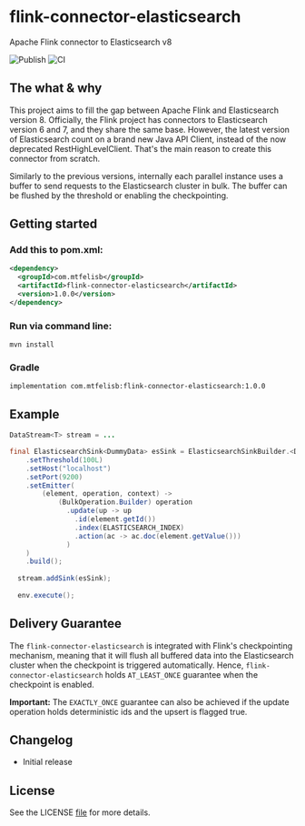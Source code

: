 # flink-connector-elasticsearch
Apache Flink connector to Elasticsearch v8

![Publish](https://github.com/mtfelisb/flink-connector-elasticsearch/workflows/Publish/badge.svg)
![CI](https://github.com/mtfelisb/flink-connector-elasticsearch/workflows/CI/badge.svg)

## The what & why
This project aims to fill the gap between Apache Flink and Elasticsearch version 8. Officially, the Flink project has connectors to Elasticsearch version 6 and 7, and they share the same base. However, the latest version of Elasticsearch count on a brand new Java API Client, instead of the now deprecated RestHighLevelClient. That's the main reason to create this connector from scratch.

Similarly to the previous versions, internally each parallel instance uses a buffer to send requests to the Elasticsearch cluster in bulk. The buffer can be flushed by the threshold or enabling the checkpointing.

## Getting started

### Add this to pom.xml:

```xml
<dependency>
  <groupId>com.mtfelisb</groupId>
  <artifactId>flink-connector-elasticsearch</artifactId>
  <version>1.0.0</version>
</dependency>

```

### Run via command line:

```
mvn install
```

### Gradle
```
implementation com.mtfelisb:flink-connector-elasticsearch:1.0.0
```

## Example

```java
DataStream<T> stream = ...

final ElasticsearchSink<DummyData> esSink = ElasticsearchSinkBuilder.<DummyData>builder()
    .setThreshold(100L)
    .setHost("localhost")
    .setPort(9200)
    .setEmitter(
        (element, operation, context) ->
            (BulkOperation.Builder) operation
              .update(up -> up
                .id(element.getId())
                .index(ELASTICSEARCH_INDEX)
                .action(ac -> ac.doc(element.getValue()))
              )
    )
    .build();
    
  stream.addSink(esSink);
  
  env.execute();
```

## Delivery Guarantee
The `flink-connector-elasticsearch` is integrated with Flink's checkpointing mechanism, meaning that it will flush all buffered data into the Elasticsearch cluster when the checkpoint is triggered automatically. Hence, `flink-connector-elasticsearch` holds `AT_LEAST_ONCE` guarantee when the checkpoint is enabled.

**Important:** The `EXACTLY_ONCE` guarantee can also be achieved if the update operation holds deterministic ids and the upsert is flagged true.

## Changelog
- Initial release

## License
See the LICENSE [file](https://github.com/mtfelisb/flink-connector-elasticsearch/blob/main/LICENSE) for more details.
